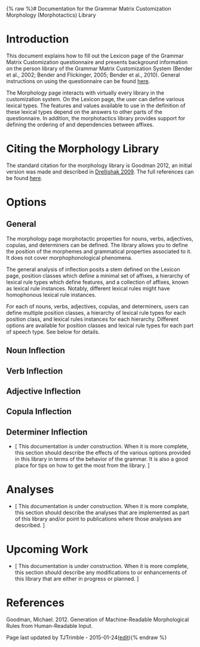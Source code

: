 {% raw %}# Documentation for the Grammar Matrix Customization Morphology (Morphotactics) Library

# Introduction

This document explains how to fill out the Lexicon page of the Grammar
Matrix Customization questionnaire and presents background information
on the person library of the Grammar Matrix Customization System (Bender
et al., 2002; Bender and Flickinger, 2005; Bender et al., 2010). General
instructions on using the questionnaire can be found
[here](/MatrixDocTop#General_instructions_on_how_to_use_the_questionnaire).

The Morphology page interacts with virtually every library in the
customization system. On the Lexicon page, the user can define various
lexical types. The features and values available to use in the
definition of these lexical types depend on the answers to other parts
of the questionnaire. In addition, the morphotactics library provides
support for defining the ordering of and dependencies between affixes.

# Citing the Morphology Library

The standard citation for the morphology library is Goodman 2012, an
initial version was made and described in [Drellishak
2009](http://depts.washington.edu/uwcl/matrix/sfd/Drellishak%20-%20Widespread%20but%20Not%20Universal.pdf).
The full references can be found
[here](/MatrixDoc/Morphology#References).

# Options

## General

The morphology page morphotactic properties for nouns, verbs,
adjectives, copulas, and determiners can be defined. The library allows
you to define the position of the morphemes and grammatical properties
associated to it. It does not cover morphophonological phenomena.

The general analysis of inflection posits a stem defined on the Lexicon
page, position classes which define a minimal set of affixes, a
hierarchy of lexical rule types which define features, and a collection
of affixes, known as lexical rule instances. Notably, different lexical
rules might have homophonous lexical rule instances.

For each of nouns, verbs, adjectives, copulas, and determiners, users
can define multiple position classes, a hierarchy of lexical rule types
for each position class, and lexical rules instances for each hierarchy.
Different options are available for position classes and lexical rule
types for each part of speech type. See below for details.

## Noun Inflection

## Verb Inflection

## Adjective Inflection

## Copula Inflection

## Determiner Inflection

- <span class="small">\[ This documentation is under construction.
When it is more complete, this section should describe the effects
of the various options provided in this library in terms of the
behavior of the grammar. It is also a good place for tips on how to
get the most from the library. \]</span>

# Analyses

- <span class="small">\[ This documentation is under construction.
When it is more complete, this section should describe the analyses
that are implemented as part of this library and/or point to
publications where those analyses are described. \]</span>

# Upcoming Work

- <span class="small">\[ This documentation is under construction.
When it is more complete, this section should describe any
modifications to or enhancements of this library that are either in
progress or planned. \]</span>

# References

Goodman, Michael. 2012. Generation of Machine-Readable Morphological
Rules from Human-Readable Input.

Page last updated by TJTrimble - 2015-01-24([edit](https://github.com/delph-in/docs/wiki/MatrixDoc_Morphology/_edit)){% endraw %}